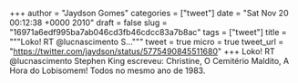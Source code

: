 
+++
author = "Jaydson Gomes"
categories = ["tweet"]
date = "Sat Nov 20 00:12:38 +0000 2010"
draft = false
slug = "16971a6edf995ba7ab046cd3fb46cdcc83a7b8ac"
tags = ["tweet"]
title = """Loko! RT @lucnascimento S..."""
tweet = true
micro = true
tweet_url = "https://twitter.com/jaydson/status/5775490845511680"
+++
Loko! RT @lucnascimento Stephen King escreveu: Christine, O Cemitério Maldito, A Hora do Lobisomem! Todos no mesmo ano de 1983.
